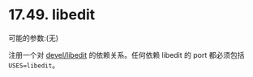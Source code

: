 # 17.49. libedit

可能的参数:(无)

注册一个对 [devel/libedit](https://cgit.freebsd.org/ports/tree/devel/libedit/pkg-descr) 的依赖关系。任何依赖 libedit 的 port 都必须包括 `USES=libedit`。

